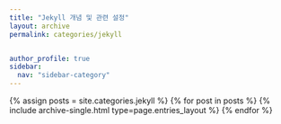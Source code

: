 ```yaml
---
title: "Jekyll 개념 및 관련 설정"
layout: archive
permalink: categories/jekyll


author_profile: true
sidebar:
  nav: "sidebar-category"
---
```


{% assign posts = site.categories.jekyll %}
{% for post in posts %} {% include archive-single.html type=page.entries_layout %} {% endfor %}

